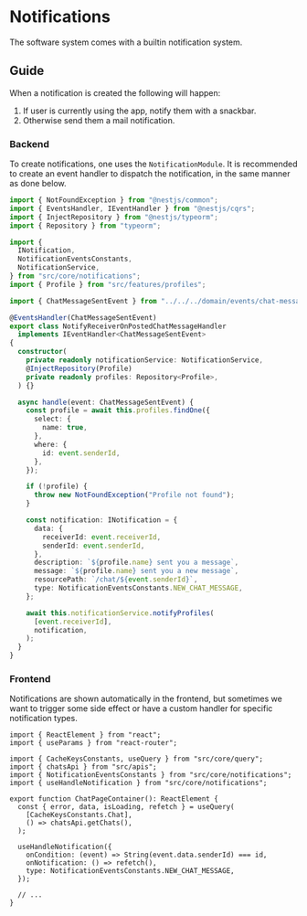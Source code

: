 # Notifications

The software system comes with a builtin notification system.

## Guide

When a notification is created the following will happen:

1. If user is currently using the app, notify them with a snackbar.
2. Otherwise send them a mail notification.

### Backend

To create notifications, one uses the `NotificationModule`. It is recommended to
create an event handler to dispatch the notification, in the same manner as done
below.

```ts
import { NotFoundException } from "@nestjs/common";
import { EventsHandler, IEventHandler } from "@nestjs/cqrs";
import { InjectRepository } from "@nestjs/typeorm";
import { Repository } from "typeorm";

import {
  INotification,
  NotificationEventsConstants,
  NotificationService,
} from "src/core/notifications";
import { Profile } from "src/features/profiles";

import { ChatMessageSentEvent } from "../../../domain/events/chat-message-sent.event";

@EventsHandler(ChatMessageSentEvent)
export class NotifyReceiverOnPostedChatMessageHandler
  implements IEventHandler<ChatMessageSentEvent>
{
  constructor(
    private readonly notificationService: NotificationService,
    @InjectRepository(Profile)
    private readonly profiles: Repository<Profile>,
  ) {}

  async handle(event: ChatMessageSentEvent) {
    const profile = await this.profiles.findOne({
      select: {
        name: true,
      },
      where: {
        id: event.senderId,
      },
    });

    if (!profile) {
      throw new NotFoundException("Profile not found");
    }

    const notification: INotification = {
      data: {
        receiverId: event.receiverId,
        senderId: event.senderId,
      },
      description: `${profile.name} sent you a message`,
      message: `${profile.name} sent you a new message`,
      resourcePath: `/chat/${event.senderId}`,
      type: NotificationEventsConstants.NEW_CHAT_MESSAGE,
    };

    await this.notificationService.notifyProfiles(
      [event.receiverId],
      notification,
    );
  }
}
```

### Frontend

Notifications are shown automatically in the frontend, but sometimes we want to
trigger some side effect or have a custom handler for specific notification
types.

```tsx
import { ReactElement } from "react";
import { useParams } from "react-router";

import { CacheKeysConstants, useQuery } from "src/core/query";
import { chatsApi } from "src/apis";
import { NotificationEventsConstants } from "src/core/notifications";
import { useHandleNotification } from "src/core/notifications";

export function ChatPageContainer(): ReactElement {
  const { error, data, isLoading, refetch } = useQuery(
    [CacheKeysConstants.Chat],
    () => chatsApi.getChats(),
  );

  useHandleNotification({
    onCondition: (event) => String(event.data.senderId) === id,
    onNotification: () => refetch(),
    type: NotificationEventsConstants.NEW_CHAT_MESSAGE,
  });

  // ...
}
```
